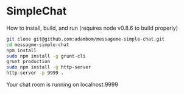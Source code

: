 SimpleChat
==========

How to install, build, and run (requires node v0.8.6 to build properly)

```bash
git clone git@github.com:adambom/messageme-simple-chat.git
cd messagme-simple-chat
npm install
sudo npm install -g grunt-cli
grunt production
sudo npm install -g http-server
http-server -p 9999 .
```

Your chat room is running on localhost:9999